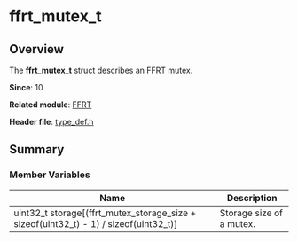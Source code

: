 # ffrt_mutex_t

<!--Kit: Function Flow Runtime Kit-->
<!--Subsystem: Resourceschedule-->
<!--Owner: @chuchihtung; @yanleo-->
<!--SE: @geoffrey_guo; @huangyouzhong-->
<!--TSE: @lotsof; @sunxuhao-->

## Overview

The **ffrt_mutex_t** struct describes an FFRT mutex.

**Since**: 10

**Related module**: [FFRT](capi-ffrt.md)

**Header file**: [type_def.h](capi-type-def-h.md)

## Summary

### Member Variables

| Name| Description|
| -- | -- |
| uint32_t storage[(ffrt_mutex_storage_size + sizeof(uint32_t) - 1) / sizeof(uint32_t)] | Storage size of a mutex.|
